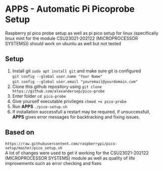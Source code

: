 # APPS - Automatic Pi Picoprobe Setup
Raspberry pi pico probe setup as well as pi pico setup for linux 
(specifically linux mint for the module CSU23021-202122 (MICROPROCESSOR SYSTEMS))
should work on ubuntu as well but not tested

## Setup 
1. Install git ``sudo apt install git`` and make sure git is configured   
   ``git config --global user.name "Your Name"``  
   ``git config --global user.email "youremail@yourdomain.com"``
2. Clone this github repository using 
  ``git clone https://github.com/alexandersep/pico-probe``
3. Enter folder ``cd pico-probe``
4. Give yourself executable privileges ``chmod +x pico-probe``
5. Run **APPS** ``./pico-setup.sh``
6. If installation successfull a restart may be required, if unsuccessfull, **APPS**
   gives error messages for backtracking and fixing issues.

## Based on
``https://raw.githubusercontent.com/raspberrypi/pico-setup/master/pico_setup.sh``  
A lot of changes were used to get it working for the CSU23021-202122 (MICROPROCESSOR SYSTEMS) module
as well as quality of life improvements such as error checking and fixes
